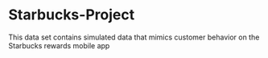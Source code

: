 # Starbucks-Project
This data set contains simulated data that mimics customer behavior on the Starbucks rewards mobile app
